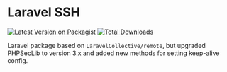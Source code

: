 # Laravel SSH

[![Latest Version on Packagist](https://img.shields.io/packagist/v/rocketeers-app/laravel-ssh.svg?style=flat-square)](https://packagist.org/packages/rocketeers-app/laravel-ssh)
[![Total Downloads](https://img.shields.io/packagist/dt/rocketeers-app/laravel-ssh.svg?style=flat-square)](https://packagist.org/packages/rocketeers-app/laravel-ssh)

Laravel package based on `LaravelCollective/remote`, but upgraded PHPSecLib to version 3.x and added new methods for setting keep-alive config.
